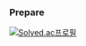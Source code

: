 ### Prepare
[![Solved.ac프로필](http://mazassumnida.wtf/api/v2/generate_badge?boj=kijh30123)](https://solved.ac/kijh30123)

<!--
**GGrite/GGrite** is a ✨ _special_ ✨ repository because its `README.md` (this file) appears on your GitHub profile.

Here are some ideas to get you started:

- 🔭 I’m currently working on ...
- 🌱 I’m currently learning ...
- 👯 I’m looking to collaborate on ...
- 🤔 I’m looking for help with ...
- 💬 Ask me about ...
- 📫 How to reach me: ...
- 😄 Pronouns: ...
- ⚡ Fun fact: ...
-->
